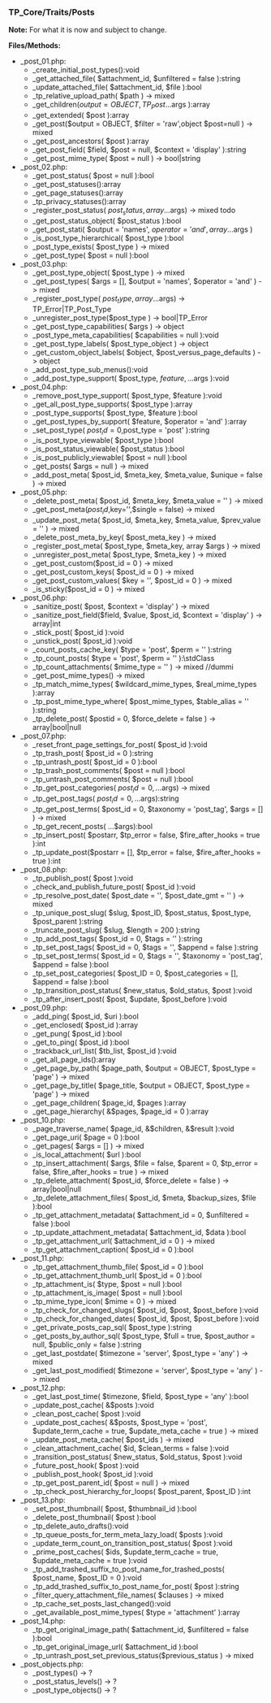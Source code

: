 ### TP_Core/Traits/Posts

**Note:** For what it is now and subject to change. 

**Files/Methods:** 
- _post_01.php: 	
	- _create_initial_post_types():void 
	- _get_attached_file( $attachment_id, $unfiltered = false ):string 
	- _update_attached_file( $attachment_id, $file ):bool 
	- _tp_relative_upload_path( $path ) -> mixed  
	- _get_children($output = OBJECT,TP_Post ...$args ):array 
	- _get_extended( $post ):array 
	- _get_post($output = OBJECT, $filter = 'raw',object $post=null ) -> mixed 
	- _get_post_ancestors( $post ):array 
	- _get_post_field( $field, $post = null, $context = 'display' ):string 
	- _get_post_mime_type( $post = null ) -> bool|string 
- _post_02.php: 	
	- _get_post_status( $post = null ):bool 
	- _get_post_statuses():array 
	- _get_page_statuses():array 
	- _tp_privacy_statuses():array 
	- _register_post_status( $post_status, array ...$args) -> mixed todo
	- _get_post_status_object( $post_status ):bool 
	- _get_post_stati( $output = 'names', $operator = 'and', array ...$args ) 
	- _is_post_type_hierarchical( $post_type ):bool 
	- _post_type_exists( $post_type ) -> mixed 
	- _get_post_type( $post = null ):bool 
- _post_03.php: 	
	- _get_post_type_object( $post_type ) -> mixed  
	- _get_post_types( $args = [], $output = 'names', $operator = 'and' ) -> mixed  
	- _register_post_type( $post_type, array ...$args) -> TP_Error|TP_Post_Type 
	- _unregister_post_type($post_type ) -> bool|TP_Error 
	- _get_post_type_capabilities( $args ) -> object 
	- _post_type_meta_capabilities( $capabilities = null ):void 
	- _get_post_type_labels( $post_type_object ) -> object 
	- _get_custom_object_labels( $object, $post_versus_page_defaults ) -> object 
	- _add_post_type_sub_menus():void 
	- _add_post_type_support( $post_type, $feature, ...$args ):void 
- _post_04.php: 	
	- _remove_post_type_support( $post_type, $feature ):void 
	- _get_all_post_type_supports( $post_type ):array 
	- _post_type_supports( $post_type, $feature ):bool 
	- _get_post_types_by_support( $feature, $operator = 'and' ):array 
	- _set_post_type( $post_id = 0,$post_type = 'post' ):string 
	- _is_post_type_viewable( $post_type ):bool 
	- _is_post_status_viewable( $post_status ):bool 
	- _is_post_publicly_viewable( $post = null ):bool 
	- _get_posts( $args = null ) -> mixed  
	- _add_post_meta( $post_id, $meta_key, $meta_value, $unique = false ) -> mixed  
- _post_05.php: 	
	- _delete_post_meta( $post_id, $meta_key, $meta_value = '' ) -> mixed 
	- _get_post_meta($post_id,$key='',$single = false) -> mixed 
	- _update_post_meta( $post_id, $meta_key, $meta_value, $prev_value = '' ) -> mixed 
	- _delete_post_meta_by_key( $post_meta_key ) -> mixed 
	- _register_post_meta( $post_type, $meta_key, array $args ) -> mixed 
	- _unregister_post_meta( $post_type, $meta_key ) -> mixed 
	- _get_post_custom($post_id = 0 ) -> mixed 
	- _get_post_custom_keys( $post_id = 0 ) -> mixed 
	- _get_post_custom_values( $key = '', $post_id = 0 ) -> mixed 
	- _is_sticky($post_id = 0 ) -> mixed 
- _post_06.php: 	
	- _sanitize_post( $post, $context = 'display' ) -> mixed 
	- _sanitize_post_field($field, $value, $post_id, $context = 'display' ) -> array|int 
	- _stick_post( $post_id ):void 
	- _unstick_post( $post_id ):void 
	- _count_posts_cache_key( $type = 'post', $perm = '' ):string 
	- _tp_count_posts( $type = 'post', $perm = '' ):\stdClass 
	- _tp_count_attachments( $mime_type = '' ) -> mixed //dummi 
	- _get_post_mime_types() -> mixed 
	- _tp_match_mime_types( $wildcard_mime_types, $real_mime_types ):array 
	- _tp_post_mime_type_where( $post_mime_types, $table_alias = '' ):string 
	- _tp_delete_post( $postid = 0, $force_delete = false ) -> array|bool|null
- _post_07.php: 	
	- _reset_front_page_settings_for_post( $post_id ):void 
	- _tp_trash_post( $post_id = 0 ):string 
	- _tp_untrash_post( $post_id = 0 ):bool 
	- _tp_trash_post_comments( $post = null ):bool  
	- _tp_untrash_post_comments( $post = null ):bool 
	- _tp_get_post_categories( $post_id = 0, ...$args) -> mixed 
	- _tp_get_post_tags( $post_id = 0, ...$args):string 
	- _tp_get_post_terms( $post_id = 0, $taxonomy = 'post_tag', $args = [] ) -> mixed 
	- _tp_get_recent_posts( ...$args):bool 
	- _tp_insert_post( $postarr, $tp_error = false, $fire_after_hooks = true ):int 
	- _tp_update_post($postarr = [], $tp_error = false, $fire_after_hooks = true ):int 
- _post_08.php: 	
	- _tp_publish_post( $post ):void 
	- _check_and_publish_future_post( $post_id ):void 
	- _tp_resolve_post_date( $post_date = '', $post_date_gmt = '' ) -> mixed  
	- _tp_unique_post_slug( $slug, $post_ID, $post_status, $post_type, $post_parent ):string 
	- _truncate_post_slug( $slug, $length = 200 ):string 
	- _tp_add_post_tags( $post_id = 0, $tags = '' ):string 
	- _tp_set_post_tags( $post_id = 0, $tags = '', $append = false ):string 
	- _tp_set_post_terms( $post_id = 0, $tags = '', $taxonomy = 'post_tag', $append = false ):bool 
	- _tp_set_post_categories( $post_ID = 0, $post_categories = [], $append = false ):bool 
	- _tp_transition_post_status( $new_status, $old_status, $post ):void 
	- _tp_after_insert_post( $post, $update, $post_before ):void 
- _post_09.php: 	
	- _add_ping( $post_id, $uri ):bool 
	- _get_enclosed( $post_id ):array 
	- _get_pung( $post_id ):bool 
	- _get_to_ping( $post_id ):bool 
	- _trackback_url_list( $tb_list, $post_id ):void 
	- _get_all_page_ids():array 
	- _get_page_by_path( $page_path, $output = OBJECT, $post_type = 'page' ) -> mixed 
	- _get_page_by_title( $page_title, $output = OBJECT, $post_type = 'page' ) -> mixed 
	- _get_page_children( $page_id, $pages ):array 
	- _get_page_hierarchy( &$pages, $page_id = 0 ):array 
- _post_10.php: 	
	- _page_traverse_name( $page_id, &$children, &$result ):void 
	- _get_page_uri( $page = 0 ):bool 
	- _get_pages( $args = [] )  -> mixed
	- _is_local_attachment( $url ):bool 
	- _tp_insert_attachment( $args, $file = false, $parent = 0, $tp_error = false, $fire_after_hooks = true ) -> mixed 
	- _tp_delete_attachment( $post_id, $force_delete = false ) -> array|bool|null 
	- _tp_delete_attachment_files( $post_id, $meta, $backup_sizes, $file ):bool 
	- _tp_get_attachment_metadata( $attachment_id = 0, $unfiltered = false ):bool 
	- _tp_update_attachment_metadata( $attachment_id, $data ):bool 
	- _tp_get_attachment_url( $attachment_id = 0 ) -> mixed 
	- _tp_get_attachment_caption( $post_id = 0 ):bool 
- _post_11.php: 	
	- _tp_get_attachment_thumb_file( $post_id = 0 ):bool 
	- _tp_get_attachment_thumb_url( $post_id = 0 ):bool 
	- _tp_attachment_is( $type, $post = null ):bool 
	- _tp_attachment_is_image( $post = null ):bool 
	- _tp_mime_type_icon( $mime = 0 ) -> mixed  
	- _tp_check_for_changed_slugs( $post_id, $post, $post_before ):void 
	- _tp_check_for_changed_dates( $post_id, $post, $post_before ):void 
	- _get_private_posts_cap_sql( $post_type ):string 
	- _get_posts_by_author_sql( $post_type, $full = true, $post_author = null, $public_only = false ):string 
	- _get_last_postdate( $timezone = 'server', $post_type = 'any' ) -> mixed  
	- _get_last_post_modified( $timezone = 'server', $post_type = 'any' ) -> mixed   
- _post_12.php: 	
	- _get_last_post_time( $timezone, $field, $post_type = 'any' ):bool 
	- _update_post_cache( &$posts ):void 
	- _clean_post_cache( $post ):void 
	- _update_post_caches( &$posts, $post_type = 'post', $update_term_cache = true, $update_meta_cache = true ) -> mixed  
	- _update_post_meta_cache( $post_ids ) -> mixed  
	- _clean_attachment_cache( $id, $clean_terms = false ):void 
	- _transition_post_status( $new_status, $old_status, $post ):void 
	- _future_post_hook( $post ):void 
	- _publish_post_hook( $post_id ):void 
	- _tp_get_post_parent_id( $post = null ) -> mixed  
	- _tp_check_post_hierarchy_for_loops( $post_parent, $post_ID ):int 
- _post_13.php: 	
	- _set_post_thumbnail( $post, $thumbnail_id ):bool 
	- _delete_post_thumbnail( $post ):bool 
	- _tp_delete_auto_drafts():void 
	- _tp_queue_posts_for_term_meta_lazy_load( $posts ):void 
	- _update_term_count_on_transition_post_status( $post ):void 
	- _prime_post_caches( $ids, $update_term_cache = true, $update_meta_cache = true ):void 
	- _tp_add_trashed_suffix_to_post_name_for_trashed_posts( $post_name, $post_ID = 0 ):void 
	- _tp_add_trashed_suffix_to_post_name_for_post( $post ):string 
	- _filter_query_attachment_file_names( $clauses ) -> mixed 
	- _tp_cache_set_posts_last_changed():void 
	- _get_available_post_mime_types( $type = 'attachment' ):array 
- _post_14.php: 	
	- _tp_get_original_image_path( $attachment_id, $unfiltered = false ):bool 
	- _tp_get_original_image_url( $attachment_id ):bool 
	- _tp_untrash_post_set_previous_status($previous_status ) -> mixed  
- _post_objects.php: 	
	- _post_types() -> ?
	- _post_status_levels() -> ? 
	- _post_type_objects() -> ? 
